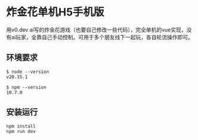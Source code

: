 # 炸金花单机H5手机版
用v0.dev ai写的炸金花游戏（也要自己修改一些代码），完全单机的vue实现，没有ai玩家，全靠自己手动控制。可用于多个朋友线下一起玩，各自轮流操作即可。

## 环境要求
```shell
$ node --version
v20.15.1

$ npm --version
10.7.0
```

## 安装运行
```
npm install
npm run dev
```
